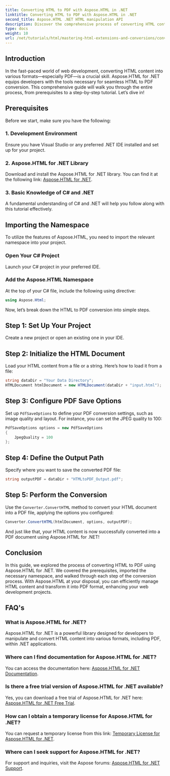 ```yaml
---
title: Converting HTML to PDF with Aspose.HTML in .NET
linktitle: Converting HTML to PDF with Aspose.HTML in .NET
second_title: Aspose.HTML .NET HTML manipulation API
description: Discover the comprehensive process of converting HTML content to PDF using the powerful Aspose.HTML for .NET library. This guide provides developers with clear.
type: docs
weight: 10
url: /net/tutorials/html/mastering-html-extensions-and-conversions/converting-html-to-pdf/
---
```

## Introduction

In the fast-paced world of web development, converting HTML content into various formats—especially PDF—is a crucial skill. Aspose.HTML for .NET equips developers with the tools necessary for seamless HTML to PDF conversion. This comprehensive guide will walk you through the entire process, from prerequisites to a step-by-step tutorial. Let’s dive in!

## Prerequisites

Before we start, make sure you have the following:

### 1. Development Environment
Ensure you have Visual Studio or any preferred .NET IDE installed and set up for your project.

### 2. Aspose.HTML for .NET Library
Download and install the Aspose.HTML for .NET library. You can find it at the following link: [Aspose.HTML for .NET](https://releases.aspose.com/html/net/).

### 3. Basic Knowledge of C# and .NET
A fundamental understanding of C# and .NET will help you follow along with this tutorial effectively.

## Importing the Namespace

To utilize the features of Aspose.HTML, you need to import the relevant namespace into your project.

### Open Your C# Project
Launch your C# project in your preferred IDE.

### Add the Aspose.HTML Namespace
At the top of your C# file, include the following using directive:

```csharp
using Aspose.Html;
```

Now, let’s break down the HTML to PDF conversion into simple steps.

## Step 1: Set Up Your Project
Create a new project or open an existing one in your IDE.

## Step 2: Initialize the HTML Document
Load your HTML content from a file or a string. Here’s how to load it from a file:

```csharp
string dataDir = "Your Data Directory";
HTMLDocument htmlDocument = new HTMLDocument(dataDir + "input.html");
```

## Step 3: Configure PDF Save Options
Set up `PdfSaveOptions` to define your PDF conversion settings, such as image quality and layout. For instance, you can set the JPEG quality to 100:

```csharp
PdfSaveOptions options = new PdfSaveOptions
{
    JpegQuality = 100
};
```

## Step 4: Define the Output Path
Specify where you want to save the converted PDF file:

```csharp
string outputPDF = dataDir + "HTMLtoPDF_Output.pdf";
```

## Step 5: Perform the Conversion
Use the `Converter.ConvertHTML` method to convert your HTML document into a PDF file, applying the options you configured:

```csharp
Converter.ConvertHTML(htmlDocument, options, outputPDF);
```

And just like that, your HTML content is now successfully converted into a PDF document using Aspose.HTML for .NET!

## Conclusion

In this guide, we explored the process of converting HTML to PDF using Aspose.HTML for .NET. We covered the prerequisites, imported the necessary namespace, and walked through each step of the conversion process. With Aspose.HTML at your disposal, you can efficiently manage HTML content and transform it into PDF format, enhancing your web development projects.

## FAQ's

### What is Aspose.HTML for .NET?
Aspose.HTML for .NET is a powerful library designed for developers to manipulate and convert HTML content into various formats, including PDF, within .NET applications.

### Where can I find documentation for Aspose.HTML for .NET?
You can access the documentation here: [Aspose.HTML for .NET Documentation](https://reference.aspose.com/html/net/).

### Is there a free trial version of Aspose.HTML for .NET available?
Yes, you can download a free trial of Aspose.HTML for .NET here: [Aspose.HTML for .NET Free Trial](https://releases.aspose.com/).

### How can I obtain a temporary license for Aspose.HTML for .NET?
You can request a temporary license from this link: [Temporary License for Aspose.HTML for .NET](https://purchase.conholdate.com/temporary-license/).

### Where can I seek support for Aspose.HTML for .NET?
For support and inquiries, visit the Aspose forums: [Aspose.HTML for .NET Support](https://forum.aspose.com/).
